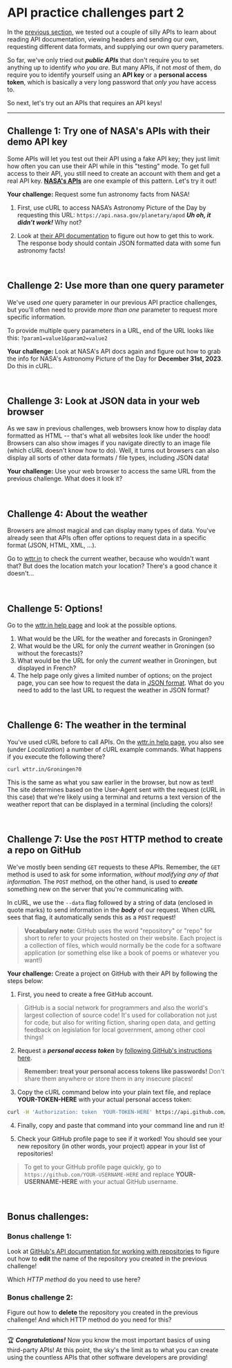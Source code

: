 # API practice challenges part 2

In the [previous section](https://github.com/LearningNerd/intro-apis-workshop/blob/master/api-challenges-1.md), we tested out a couple of silly APIs to learn about reading API documentation, viewing headers and sending our own, requesting different data formats, and supplying our own query parameters.

So far, we've only tried out ***public APIs*** that don't require you to set anything up to identify *who you are*. But many APIs, if not *most* of them, do require you to identify yourself using an **API key** or a **personal access token**, which is basically a very long password that *only you* have access to.

So next, let's try out an APIs that requires an API keys!

<hr/>

## Challenge 1: Try one of NASA's APIs with their demo API key

Some APIs will let you test out their API using a fake API key; they just limit how often you can use their API while in this "testing" mode. To get full access to their API, you still need to create an account with them and get a real API key. [**NASA's APIs**](https://api.nasa.gov/) are one example of this pattern. Let's try it out!

**Your challenge:** Request some fun astronomy facts from NASA!

  1. First, use cURL to access NASA’s Astronomy Picture of the Day by requesting this URL: `https://api.nasa.gov/planetary/apod` ***Uh oh, it didn’t work!*** Why not?

  2. Look at [their API documentation](https://api.nasa.gov/) to figure out how to get this to work. The response body should contain JSON formatted data with some fun astronomy facts!

<br/>

## Challenge 2: Use more than one query parameter

We've used *one* query parameter in our previous API practice challenges, but you'll often need to provide *more than one* parameter to request more specific information.

To provide multiple query parameters in a URL, end of the URL looks like this: `?param1=value1&param2=value2`

**Your challenge:** Look at NASA's API docs again and figure out how to grab the info for NASA's Astronomy Picture of the Day for **December 31st, 2023**. Do this in cURL.

<br/>

## Challenge 3: Look at JSON data in your web browser

As we saw in previous challenges, web browsers know how to display data formatted as HTML -- that's what all websites look like under the hood! Browsers can also show images if you navigate directly to an image file (which cURL doesn't know how to do). Well, it turns out browsers can also display all sorts of other data formats / file types, including JSON data!

**Your challenge:** Use your web browser to access the same URL from the previous challenge. What does it look it?

<br/>

## Challenge 4: About the weather

Browsers are almost magical and can display many types of data. You've already seen that APIs often offer options to request data in a specific format (JSON, HTML, XML, ...).

Go to [wttr.in](https://wttr.in/) to check the current weather, because who wouldn't want that? But does the location match your location? There's a good chance it doesn't...

<br/>

## Challenge 5: Options!

Go to the [wttr.in help page](https://wttr.in/:help) and look at the possible options.

1. What would be the URL for the weather and forecasts in Groningen?
2. What would be the URL for only the *current* weather in Groningen (so without the forecasts)?
3. What would be the URL for only the *current* weather in Groningen, but displayed in French?
4. The help page only gives a limited number of options; on the project page, you can see how to request the data in [JSON format](https://github.com/chubin/wttr.in?tab=readme-ov-file#json-output). What do you need to add to the last URL to request the weather in JSON format?

<br/>

## Challenge 6: The weather in the terminal

You've used cURL before to call APIs. On the [wttr.in help page](https://wttr.in/:help), you also see (under *Localization*) a number of cURL example commands. What happens if you execute the following there?

`curl wttr.in/Groningen?0`

This is the same as what you saw earlier in the browser, but now as text! The site determines based on the User-Agent sent with the request (cURL in this case) that we're likely using a terminal and returns a text version of the weather report that can be displayed in a terminal (including the colors)!

<br/>

## Challenge 7: Use the `POST` HTTP method to create a repo on GitHub

We've mostly been sending `GET` requests to these APIs. Remember, the `GET` method is used to ask for some information, *without modifying any of that information.* The `POST` method, on the other hand, is used to ***create*** something new on the server that you're communicating with.

In cURL, we use the `--data` flag followed by a string of data (enclosed in quote marks) to send information in the ***body*** of our request. When cURL sees that flag, it automatically sends this as a `POST` request!

  > **Vocabulary note:** GitHub uses the word "repository" or "repo" for short to refer to your projects hosted on their website. Each project is a collection of files, which would normally be the code for a software application (or something else like a book of poems or whatever you want!)

**Your challenge:** Create a project on GitHub with their API by following the steps below:

   1. First, you need to create a free GitHub account.

   > GitHub is a social network for programmers and also the world's largest collection of source code! It's used for collaboration not just for code, but also for writing fiction, sharing open data, and getting feedback on legislation for local government, among other cool things!

  2. Request a ***personal access token*** by [following GitHub's instructions here](https://help.github.com/articles/creating-a-personal-access-token-for-the-command-line/).

  > **Remember: treat your personal access tokens like passwords!** Don't share them anywhere or store them in any insecure places!

  3. Copy the cURL command below into your plain text file, and replace **YOUR-TOKEN-HERE** with your actual personal access token:

```bash
curl -H 'Authorization: token  YOUR-TOKEN-HERE' https://api.github.com/user/repos  --data  '{"name": "test-repo"}'
```

  4. Finally, copy and paste that command into your command line and run it!

  5. Check your GitHub profile page to see if it worked! You should see your new repository (in other words, your project) appear in your list of repositories!

  > To get to your GitHub profile page quickly, go to `https://github.com/YOUR-USERNAME-HERE` and replace **YOUR-USERNAME-HERE** with your actual GitHub username.

<br/>

## Bonus challenges:

### Bonus challenge 1:

Look at [GitHub's API documentation for working with repositories](https://developer.github.com/v3/repos/) to figure out how to **edit** the name of the repository you created in the previous challenge!

Which *HTTP method* do you need to use here?

### Bonus challenge 2:

Figure out how to **delete** the repository you created in the previous challenge! And which HTTP method do you need for this?

<hr/>

:trophy: ***Congratulations!*** Now you know the most important basics of using third-party APIs! At this point, the sky's the limit as to what you can create using the countless APIs that other software developers are providing!
